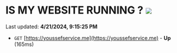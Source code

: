 # IS MY WEBSITE RUNNING ? [![](https://img.shields.io/static/v1?label=Sponsor&message=%E2%9D%A4&logo=GitHub&color=%23fe8e86)](https://github.com/sponsors/<username>)

Last updated: **4/21/2024, 9:15:25 PM**

- `GET` [https://youssefservice.me](https://youssefservice.me) - **Up** (165ms)
